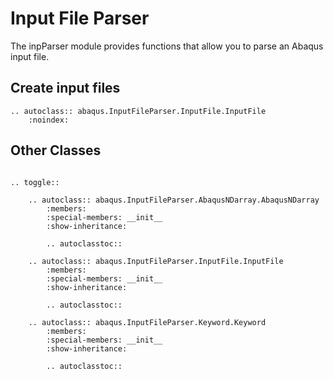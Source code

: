 # Input File Parser

The inpParser module provides functions that allow you to parse an Abaqus input file.

## Create input files

```{eval-rst}
.. autoclass:: abaqus.InputFileParser.InputFile.InputFile
    :noindex:
```

## Other Classes

```{eval-rst}

.. toggle::

    .. autoclass:: abaqus.InputFileParser.AbaqusNDarray.AbaqusNDarray
        :members:
        :special-members: __init__
        :show-inheritance:

        .. autoclasstoc::

    .. autoclass:: abaqus.InputFileParser.InputFile.InputFile
        :members:
        :special-members: __init__
        :show-inheritance:

        .. autoclasstoc::

    .. autoclass:: abaqus.InputFileParser.Keyword.Keyword
        :members:
        :special-members: __init__
        :show-inheritance:

        .. autoclasstoc::
```
